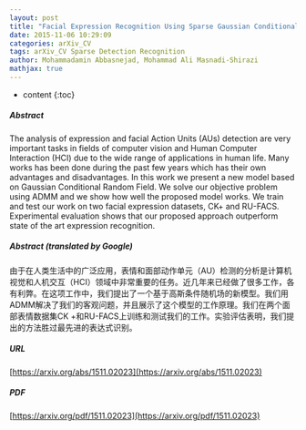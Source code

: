 ```yaml
---
layout: post
title: "Facial Expression Recognition Using Sparse Gaussian Conditional Random Field"
date: 2015-11-06 10:29:09
categories: arXiv_CV
tags: arXiv_CV Sparse Detection Recognition
author: Mohammadamin Abbasnejad, Mohammad Ali Masnadi-Shirazi
mathjax: true
---
```


* content
{:toc}

##### Abstract
The analysis of expression and facial Action Units (AUs) detection are very important tasks in fields of computer vision and Human Computer Interaction (HCI) due to the wide range of applications in human life. Many works has been done during the past few years which has their own advantages and disadvantages. In this work we present a new model based on Gaussian Conditional Random Field. We solve our objective problem using ADMM and we show how well the proposed model works. We train and test our work on two facial expression datasets, CK+ and RU-FACS. Experimental evaluation shows that our proposed approach outperform state of the art expression recognition.

##### Abstract (translated by Google)
由于在人类生活中的广泛应用，表情和面部动作单元（AU）检测的分析是计算机视觉和人机交互（HCI）领域中非常重要的任务。近几年来已经做了很多工作，各有利弊。在这项工作中，我们提出了一个基于高斯条件随机场的新模型。我们用ADMM解决了我们的客观问题，并且展示了这个模型的工作原理。我们在两个面部表情数据集CK +和RU-FACS上训练和测试我们的工作。实验评估表明，我们提出的方法胜过最先进的表达式识别。

##### URL
[https://arxiv.org/abs/1511.02023](https://arxiv.org/abs/1511.02023)

##### PDF
[https://arxiv.org/pdf/1511.02023](https://arxiv.org/pdf/1511.02023)

